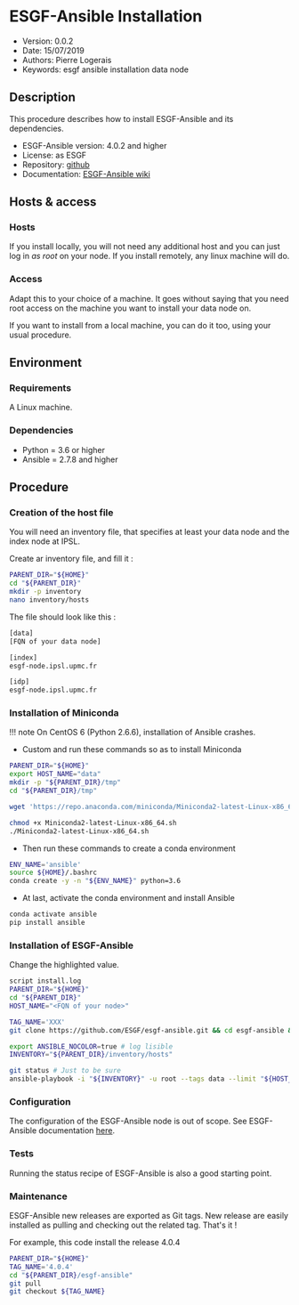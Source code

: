 ESGF-Ansible Installation
=========================

* Version: 0.0.2
* Date: 15/07/2019
* Authors: Pierre Logerais
* Keywords: esgf ansible installation data node

## Description

This procedure describes how to install ESGF-Ansible and its dependencies.


* ESGF-Ansible version: 4.0.2 and higher
* License: as ESGF
* Repository: [github](https://github.com/ESGF/esgf-ansible)
* Documentation: [ESGF-Ansible wiki](https://esgf.github.io/esgf-ansible/)

## Hosts & access

### Hosts

If you install locally, you will not need any additional host and you can just log in *as root* on your node. If you install remotely, any linux machine will do.

### Access

Adapt this to your choice of a machine. It goes without saying that you need root access on the machine you want to install your data node on.

If you want to install from a local machine, you can do it too, using your usual procedure.

## Environment

### Requirements

A Linux machine.

### Dependencies

* Python = 3.6 or higher
* Ansible = 2.7.8 and higher

## Procedure

### Creation of the host file

You will need an inventory file, that specifies at least your data node and the index node at IPSL.

Create ar inventory file, and fill it :

```bash 
PARENT_DIR="${HOME}"
cd "${PARENT_DIR}"
mkdir -p inventory
nano inventory/hosts
```

The file should look like this :

```bash hl_lines="2"
[data]
[FQN of your data node]

[index]
esgf-node.ipsl.upmc.fr

[idp]
esgf-node.ipsl.upmc.fr
```

### Installation of Miniconda

!!! note
    On CentOS 6 (Python 2.6.6), installation of Ansible crashes.


* Custom and run these commands so as to install Miniconda

```bash
PARENT_DIR="${HOME}"
export HOST_NAME="data"
mkdir -p "${PARENT_DIR}/tmp"
cd "${PARENT_DIR}/tmp"

wget 'https://repo.anaconda.com/miniconda/Miniconda2-latest-Linux-x86_64.sh'

chmod +x Miniconda2-latest-Linux-x86_64.sh
./Miniconda2-latest-Linux-x86_64.sh
```

* Then run these commands to create a conda environment

```bash
ENV_NAME='ansible'
source ${HOME}/.bashrc
conda create -y -n "${ENV_NAME}" python=3.6
```

* At last, activate the conda environment and install Ansible

```bash
conda activate ansible
pip install ansible
```

### Installation of ESGF-Ansible

Change the highlighted value.

```bash hl_lines="6"
script install.log
PARENT_DIR="${HOME}"
cd "${PARENT_DIR}"
HOST_NAME="<FQN of your node>"

TAG_NAME='XXX'
git clone https://github.com/ESGF/esgf-ansible.git && cd esgf-ansible && git checkout $TAG_NAME

export ANSIBLE_NOCOLOR=true # log lisible
INVENTORY="${PARENT_DIR}/inventory/hosts"

git status # Just to be sure
ansible-playbook -i "${INVENTORY}" -u root --tags data --limit "${HOST_NAME}" --skip-tags gridftp install.yml
```

### Configuration

The configuration of the ESGF-Ansible node is out of scope. See ESGF-Ansible documentation [here](https://esgf.github.io/esgf-ansible/usage/usage.html#quick-configuration).

### Tests

Running the status recipe of ESGF-Ansible is also a good starting point.

### Maintenance

ESGF-Ansible new releases are exported as Git tags. New release are easily installed as pulling and checking out the related tag. That's it !

For example, this code install the release 4.0.4

```bash
PARENT_DIR="${HOME}"
TAG_NAME='4.0.4'
cd "${PARENT_DIR}/esgf-ansible"
git pull
git checkout ${TAG_NAME}

```

